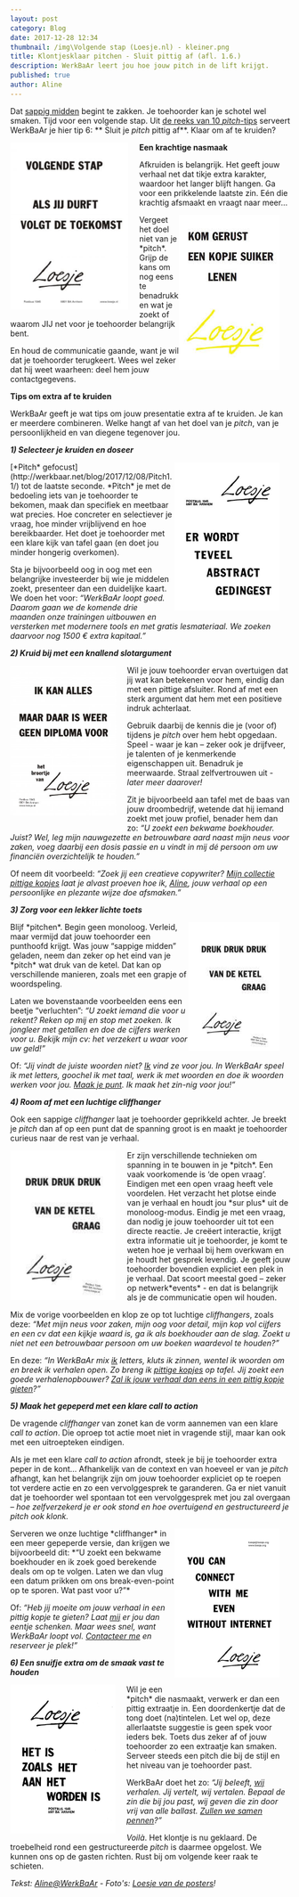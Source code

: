 ```yaml
---
layout: post
category: Blog
date: 2017-12-28 12:34
thumbnail: /img\Volgende stap (Loesje.nl) - kleiner.png
title: Klontjesklaar pitchen - Sluit pittig af (afl. 1.6.)
description: WerkBaAr leert jou hoe jouw pitch in de lift krijgt.
published: true
author: Aline
---
```


Dat [sappig midden](http://werkbaar.net/blog/2017/12/22/Pitch1.2.2/) begint te zakken. Je toehoorder kan je schotel wel smaken. Tijd voor een volgende stap. Uit [de reeks van 10  *pitch*-tips](http://werkbaar.net/blog/2017/12/01/pitch1.0/) serveert WerkBaAr je hier tip 6: ** Sluit je *pitch* pittig af**. Klaar om af te kruiden?

<img alt="Pitch1.2.3." class="img-responsive" style="float: left;margin:0 20px 15px 0" src="/img\Volgende stap (Loesje.nl) - kleiner.png">

**Een krachtige nasmaak**

Afkruiden is belangrijk. Het geeft jouw verhaal net dat tikje extra karakter, waardoor het langer blijft hangen. 
Ga voor een prikkelende laatste zin. Eén die krachtig afsmaakt en vraagt naar meer... 

<img alt="Pitch1.6." class="img-responsive" style="float: right;margin:0 20px 15px 0" src="/img\Kom gerust lenen (loesje).jpg">
Vergeet het doel niet van je *pitch*. Grijp de kans om nog eens te benadrukken wat je zoekt of waarom JIJ net voor je toehoorder belangrijk bent.

En houd de communicatie gaande, want je wil dat je toehoorder terugkeert. Wees wel zeker dat hij weet waarheen: deel hem jouw contactgegevens. 

**Tips om extra af te kruiden**

WerkBaAr geeft je wat tips om jouw presentatie extra af te kruiden. Je kan er meerdere combineren. Welke hangt af van het doel van je *pitch*, van je persoonlijkheid en van diegene tegenover jou.

***1) Selecteer je kruiden en doseer***

<img alt="Pitch1.6." class="img-responsive" style="float: right;margin:0 20px 15px 0" src="/img\Te veel abstract (loesje).png">
[*Pitch* gefocust](http://werkbaar.net/blog/2017/12/08/Pitch1.1/) tot de laatste seconde. *Pitch* je met de bedoeling iets van je toehoorder te bekomen, maak dan specifiek en meetbaar wat precies. Hoe concreter en selectiever je vraag, hoe minder vrijblijvend en hoe bereikbaarder. Het doet je toehoorder met een klare kijk van tafel gaan (en doet jou minder hongerig overkomen).

Sta je bijvoorbeeld oog in oog met een belangrijke investeerder bij wie je middelen zoekt, presenteer dan een duidelijke kaart. We doen het voor: *“WerkBaAr loopt goed. Daarom gaan we de komende drie maanden onze trainingen uitbouwen en versterken met modernere tools en met gratis lesmateriaal. We zoeken daarvoor nog 1500 € extra kapitaal.”*

***2) Kruid bij met een knallend slotargument***

<img alt="Pitch1.6." class="img-responsive" style="float: left;margin:0 20px 15px 0" src="/img\Ik kan alles - diploma (Loesje.nl).png">
Wil je jouw toehoorder ervan overtuigen dat jij wat kan betekenen voor hem, eindig dan met een pittige afsluiter. Rond af met een sterk argument dat hem met een positieve indruk achterlaat. 

Gebruik daarbij de kennis die je (voor of) tijdens je *pitch* over hem hebt opgedaan. Speel - waar je kan – zeker ook je drijfveer, je talenten of je kenmerkende eigenschappen uit. Benadruk je meerwaarde. Straal zelfvertrouwen uit *- later meer daarover!* 

Zit je bijvoorbeeld aan tafel met de baas van jouw droombedrijf, wetende dat hij iemand zoekt met jouw profiel, benader hem dan zo: *“U zoekt een bekwame boekhouder. Juist? Wel, leg mijn nauwgezette en betrouwbare aard naast mijn neus voor zaken, voeg daarbij een dosis passie en u vindt in mij dé persoon om uw financiën overzichtelijk te houden.”* 

Of neem dit voorbeeld: *“Zoek jij een creatieve copywriter? [Mijn collectie pittige kopjes](http://werkbaar.net/blog/) laat je alvast proeven hoe ik, [Aline](http://werkbaar.net/#gastvrouw), jouw verhaal op een persoonlijke en plezante wijze doe afsmaken.”*

***3) Zorg voor een lekker lichte toets***

<img alt="Pitch1.6." class="img-responsive" style="float: right;margin:0 20px 15px 0" src="/img\Druk druk druk (loesje).jpg">
Blijf *pitchen*. Begin geen monoloog. Verleid, maar vermijd dat jouw toehoorder een punthoofd krijgt. Was jouw “sappige midden” geladen, neem dan zeker op het eind van je *pitch* wat druk van de ketel. Dat kan op verschillende manieren, zoals met een grapje of woordspeling.

Laten we bovenstaande voorbeelden eens een beetje “verluchten”: *“U zoekt iemand die voor u rekent? Reken op mij en stop met zoeken. Ik jongleer met getallen en doe de cijfers werken voor u. Bekijk mijn cv: het verzekert u waar voor uw geld!”*

Of: *“Jij vindt de juiste woorden niet? [Ik](http://werkbaar.net/#gastvrouw) vind ze voor jou. In WerkBaAr speel ik met letters, goochel ik met taal, werk ik met woorden en doe ik woorden werken voor jou. [Maak je punt](http://werkbaar.net/#contact). Ik maak het zin-nig voor jou!”*

***4) Room af met een luchtige cliffhanger*** 

Ook een sappige *cliffhanger* laat je toehoorder geprikkeld achter. Je breekt je *pitch* dan af op een punt dat de spanning groot is en maakt je toehoorder curieus naar de rest van je verhaal.

<img alt="Pitch1.6." class="img-responsive" style="float: left;margin:0 20px 15px 0" src="/img\Druk druk druk - ketel (Loesje.nl).png">
Er zijn verschillende technieken om spanning in te bouwen in je *pitch*. Een vaak voorkomende is ‘de open vraag’. Eindigen met een open vraag heeft vele voordelen. Het verzacht het plotse einde van je verhaal en houdt jou *sur plus* uit de monoloog-modus. Eindig je met een vraag, dan nodig je jouw toehoorder uit tot een directe reactie. Je creëert interactie, krijgt extra informatie uit je toehoorder, je komt te weten hoe je verhaal bij hem overkwam en je houdt het gesprek levendig. Je geeft jouw toehoorder bovendien expliciet een plek in je verhaal. Dat scoort meestal goed – zeker op netwerk*events* - en dat is belangrijk als je de communicatie open wil houden. 

Mix de vorige voorbeelden en klop ze op tot luchtige *cliffhangers*, zoals deze: *“Met mijn neus voor zaken, mijn oog voor detail, mijn kop vol cijfers en een cv dat een kijkje waard is, ga ik als boekhouder aan de slag. Zoekt u niet net een betrouwbaar persoon om uw boeken waardevol te houden?”*

En deze: *“In WerkBaAr mix [ik](http://werkbaar.net/#gastvrouw) letters, kluts ik zinnen, wentel ik woorden om en breek ik verhalen open. Zo breng ik [pittige kopjes](http://werkbaar.net/blog/) op tafel. Jij zoekt een goede verhalenopbouwer? [Zal ik jouw verhaal dan eens in een pittig kopje gieten](http://werkbaar.net/#contact)?”*

***5) Maak het gepeperd met een klare call to action***

De vragende *cliffhanger* van zonet kan de vorm aannemen van een klare *call to action*. Die oproep tot actie moet niet in vragende stijl, maar kan ook met een uitroepteken eindigen.

Als je met een klare *call to action* afrondt, steek je bij je toehoorder extra peper in de kont… Afhankelijk van de context en van hoeveel er van je *pitch* afhangt, kan het belangrijk zijn om jouw toehoorder expliciet op te roepen tot verdere actie en zo een vervolggesprek te garanderen. Ga er niet vanuit dat je toehoorder wel spontaan tot een vervolggesprek  met jou zal overgaan *– hoe zelfverzekerd je er ook stond en hoe overtuigend en gestructureerd je *pitch* ook klonk.*  

<img alt="Pitch1.6." class="img-responsive" style="float: right;margin:0 20px 15px 0" src="/img\Connect (loesje).png">
Serveren we onze luchtige *cliffhanger* in een meer gepeperde versie, dan krijgen we bijvoorbeeld dit: *“U zoekt een bekwame boekhouder en ik zoek goed berekende deals om op te volgen. Laten we dan vlug een datum prikken om ons break-even-point op te sporen. Wat past voor u?”*

Of: *“Heb jij moeite om jouw verhaal in een pittig kopje te gieten? Laat [mij](http://werkbaar.net/#gastvrouw) er jou dan eentje schenken. Maar wees snel, want WerkBaAr loopt vol. [Contacteer me](http://werkbaar.net/#contact) en reserveer je plek!”*

***6) Een snuifje extra om de smaak vast te houden***

<img alt="Pitch1.6." class="img-responsive" style="float: left;margin:0 20px 15px 0" src="/img\Het is zoals het aan het worden is (loesje).png">
Wil je een *pitch* die nasmaakt, verwerk er dan een pittig extraatje in. Een doordenkertje dat de tong doet (na)tintelen. Let wel op, deze allerlaatste suggestie is geen spek voor ieders bek. Toets dus zeker af of jouw toehoorder zo een extraatje kan smaken. Serveer steeds een pitch die bij de stijl en het niveau van je toehoorder past.

WerkBaAr doet het zo: *“Jij beleeft, [wij](http://werkbaar.net/#gastvrouw) verhalen. Jij vertelt, wij vertalen. Bepaal de zin die bij jou past, wij geven die zin door vrij van alle ballast. [Zullen we samen pennen](http://werkbaar.net/#contact)?”*

*Voilà*. Het klontje is nu geklaard. De troebelheid rond een gestructureerde *pitch* is daarmee opgelost. We kunnen ons op de gasten richten. Rust bij om volgende keer raak te schieten.

*Tekst: [Aline@WerkBaAr](http://werkbaar.net/#gastvrouw) - Foto's: [Loesje van de posters](https://www.loesje.nl/)!*
<br><br>

